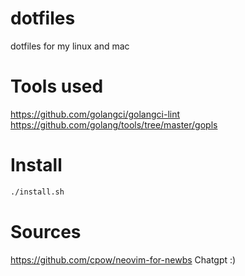 # dotfiles
dotfiles for my linux and mac

# Tools used

https://github.com/golangci/golangci-lint
https://github.com/golang/tools/tree/master/gopls

# Install

```sh
./install.sh
```

# Sources

https://github.com/cpow/neovim-for-newbs
Chatgpt :)

